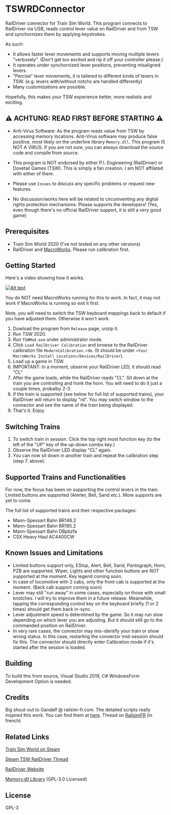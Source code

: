 # TSWRDConnector

RailDriver connector for Train Sim World. This program connects to RailDriver via USB, reads control lever value on RailDriver and from TSW and synchornizes them by applying keystrokes.

As such:

 - It allows faster lever movements and supports moving multiple levers "verbosely". (Don't get too excited and rip it off your controller please.)
 - It operates under synchornized lever positions, preventing misaligned levers.
 - "Percise" lever movements, it is tailered to different kinds of levers in TSW. (e.g. levers with/without notchs are handled differently)
 - Many customizations are possible.

Hopefully, this makes your TSW experience better, more realistic and exciting. 

## ⚠ ACHTUNG: READ FIRST BEFORE STARTING ⚠

 - Anti-Virus Software: As the program reads value from TSW by accessing memory locations. Anti-Virus software may produce false positive, most likely on the underline library `Memory.dll`. This program IS NOT A VIRUS. If you are not sure, you can always download the source code and compile from source.
 
 - This program is NOT endorsed by either P.I. Engineering (RailDriver) or Dovetail Games (TSW). This is simply a fan creation. I am NOT affilated with either of them.

 - Please use `Issues` to discuss any specific problems or request new features.

 - No discussion/works here will be related to circumventing any digital rights protection mechanisms. Please supports the developers! (Yes, even though there's no official RailDriver support, it is still a very good game)


## Prerequisites

 - Train Sim World 2020 (I've not tested on any other versions)
 - RailDriver and [MacroWorks](https://xkeys.com/software/softwarewindows/softwaremacroworks.html). Please run calibration first.

## Getting Started

Here's a video showing how it works.

[![Alt text](https://img.youtube.com/vi/ZyiEsUbQjms/0.jpg)](https://youtu.be/ZyiEsUbQjms)

You do NOT need MacroWorks running for this to work. In fact, it may not work if MacroWorks is running so exit it first.

Note, you will need to switch the TSW keyboard mappings back to default if you have adjusted them. Otherwise it won't work.

 1. Dowload the program from `Release` page, unzip it.
 2. Run TSW 2020.
 3. Run `TSWMod.exe` under administrator mode.
 4. Click `Load RailDriver Calibration` and browse to the RailDriver calibration file `ModernCalibration.rdm`. (It should be under `<Your MacroWorks Install Location>/Devices/RailDriver`).
 5. Load up a game in TSW.
 6. IMPORTANT: In a moment, observe your RailDriver LED, it should read "CL" 
 7. After the game loads, while the RailDriver reads "CL". Sit down at the train you are controlling and honk the horn. You will need to do it just a couple times, probalby 2-3.
 8. If the train is supported (see below for full list of supported trains), your RailDriver will return to display "rd". You may switch window to the connector and see the name of the train being displayed.
 9. That's it. Enjoy.

## Switching Trains

  1. To switch train in session. Click the top right most function key (to the left of the "UP" key of the up-down combo key.)
  2. Observe the RailDriver LED display "CL" again.
  3. You can now sit down in another train and repeat the calibration step (step 7. above).

## Supported Trains and Functionalities

For now, the focus has been on supporting the control levers in the train. Limited buttons are supported (Alerter, Bell, Sand etc.). More supports are yet to come.

The full list of supported trains and their respective packages:

 - Mann-Spessart Bahn BR146.2
 - Mann-Spessart Bahn BR185.2
 - Mann-Spessart Bahn DBpbzfa
 - CSX Heavy Haul AC4400CW

## Known Issues and Limitations

 - Limited buttons support only, EStop, Alert, Bell, Sand, Pantograph, Horn, PZB are supported. Wiper, Lights and other function buttons are NOT supported at the moment. Key legend coming soon.
 - In case of locomotive with 2 cabs, only the front cab is supported at the moment. (Back cab support coming soon)
 - Lever may still "run away" in some cases, especially on those with small knotches. I will try to improve them in a future release. Meanwhile, tapping the corresponding control key on the keyboard briefly (1 or 2 times) should get them back in-sync.
 - Lever adjustment speed is determined by the game. So it may run slow depending on which lever you are adjusting. But it should still go to the commanded position on RailDriver.
 - In very rare cases, the connector may mis-identify your train or show wrong status. In this case, restarting the connector mid-session should fix this. The connector should directly enter Calibration mode if it's started after the session is loaded.

## Building

To build this from source, Visual Studio 2019, C# WindowsForm Development Option is needed.

## Credits

Big shout-out to Gandalf @ railsim-fr.com. The detailed scripts really inspired this work. You can find them at [here](https://www.railsim-fr.com/forum/index.php?/files/file/1682-train-sim-world-raildriver-interface). Thread on [RailsimFR](https://www.railsim-fr.com/forum/index.php?/topic/12446-tsw-et-raildriver-cest-parti) (in french)

## Related Links

[Train Sim World on Steam](https://store.steampowered.com/app/530070/Train_Sim_World_2020/)

[Steam TSW RailDriver Thread](https://steamcommunity.com/app/530070/discussions/0/1797403972728914718/)

[RailDriver Website](http://raildriver.com/)

[Memory.dll Library](https://github.com/erfg12/memory.dll/) (GPL-3.0 Licensed)

## License

GPL-3